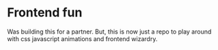 # Frontend fun
Was building this for a partner. But, this is now just a repo to play around with css javascript animations and frontend wizardry.
